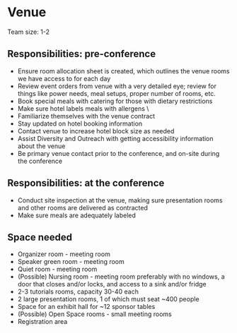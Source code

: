 # Venue

Team size: 1-2 

## Responsibilities: pre-conference 

- Ensure room allocation sheet is created, which outlines the venue rooms we have access to for each day 
- Review event orders from venue with a very detailed eye; review for things like power needs, meal setups, proper number of rooms, etc. 
- Book special meals with catering for those with dietary restrictions 
- Make sure hotel labels meals with allergens \
- Familiarize themselves with the venue contract 
- Stay updated on hotel booking information 
- Contact venue to increase hotel block size as needed
- Assist Diversity and Outreach with getting accessibility information about the venue 
- Be primary venue contact prior to the conference, and on-site during the conference

## Responsibilities: at the conference 

- Conduct site inspection at the venue, making sure presentation rooms and other rooms are delivered as contracted 
- Make sure meals are adequately labeled 

## Space needed

- Organizer room - meeting room 
- Speaker green room - meeting room 
- Quiet room - meeting room
- (Possible) Nursing room - meeting room preferably with no windows, a door that closes and/or locks, and access to a sink and/or fridge 
- 2-3 tutorials rooms, capacity 30-40 each 
- 2 large presentation rooms, 1 of which must seat ~400 people 
- Space for an exhibit hall for ~12 sponsor tables 
- (Possible) Open Space rooms - small meeting rooms 
- Registration area 
